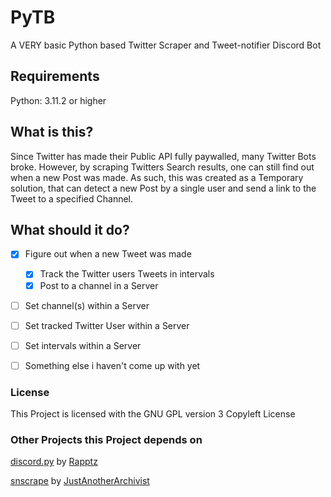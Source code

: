 # PyTB
A VERY basic Python based Twitter Scraper and Tweet-notifier Discord Bot

## Requirements
Python: 3.11.2 or higher


## What is this?
Since Twitter has made their Public API fully paywalled, many Twitter Bots broke.
However, by scraping Twitters Search results, one can still find out when a new Post was made.
As such, this was created as a Temporary solution, that can detect a new Post by a single user and send a link to the Tweet to a specified Channel.

## What should it do?

- [x] Figure out when a new Tweet was made
  - [x] Track the Twitter users Tweets in intervals
  - [x] Post to a channel in a Server
- [ ] Set channel(s) within a Server
- [ ] Set tracked Twitter User within a Server
- [ ] Set intervals within a Server
- [ ] Something else i haven't come up with yet


### License
This Project is licensed with the GNU GPL version 3 Copyleft License

### Other Projects this Project depends on
[discord.py](https://github.com/Rapptz/discord.py) by [Rapptz](https://github.com/Rapptz)

[snscrape](https://github.com/JustAnotherArchivist/snscrape) by [JustAnotherArchivist](https://github.com/JustAnotherArchivist)
